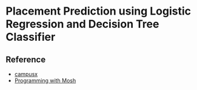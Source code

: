 # Placement Prediction using Logistic Regression and Decision Tree Classifier

## Reference
 - [campusx](https://youtu.be/dr7z7a_8lQw)
 - [Programming with Mosh](https://youtu.be/7eh4d6sabA0)
